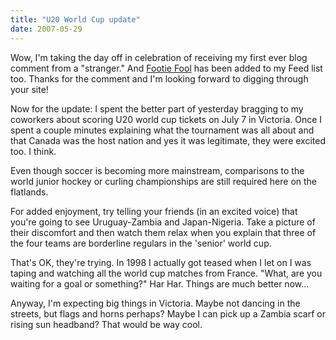 ```yaml
---
title: "U20 World Cup update"
date: 2007-05-29
---
```


Wow, I'm taking the day off in celebration of receiving my first ever blog comment from a "stranger." And [Footie Fool](http://footiefool.com/) has been added to my Feed list too. Thanks for the comment and I'm looking forward to digging through your site!

Now for the update: I spent the better part of yesterday bragging to my coworkers about scoring U20 world cup tickets on July 7 in Victoria. Once I spent a couple minutes explaining what the tournament was all about and that Canada was the host nation and yes it was legitimate, they were excited too. I think.

Even though soccer is becoming more mainstream, comparisons to the world junior hockey or curling championships are still required here on the flatlands.

For added enjoyment, try telling your friends (in an excited voice) that you're going to see Uruguay-Zambia and Japan-Nigeria. Take a picture of their discomfort and then watch them relax when you explain that three of the four teams are borderline regulars in the 'senior' world cup.

That's OK, they're trying. In 1998 I actually got teased when I let on I was taping and watching all the world cup matches from France. "What, are you waiting for a goal or something?" Har Har. Things are much better now...

Anyway, I'm expecting big things in Victoria. Maybe not dancing in the streets, but flags and horns perhaps? Maybe I can pick up a Zambia scarf or rising sun headband? That would be way cool.
